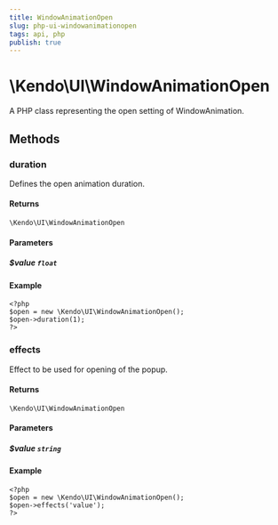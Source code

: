 ```yaml
---
title: WindowAnimationOpen
slug: php-ui-windowanimationopen
tags: api, php
publish: true
---
```


# \Kendo\UI\WindowAnimationOpen

A PHP class representing the open setting of WindowAnimation.


## Methods

### duration
Defines the open animation duration.

#### Returns
`\Kendo\UI\WindowAnimationOpen`

#### Parameters

##### $value `float`



#### Example 
    <?php
    $open = new \Kendo\UI\WindowAnimationOpen();
    $open->duration(1);
    ?>

### effects
Effect to be used for opening of the popup.

#### Returns
`\Kendo\UI\WindowAnimationOpen`

#### Parameters

##### $value `string`



#### Example 
    <?php
    $open = new \Kendo\UI\WindowAnimationOpen();
    $open->effects('value');
    ?>


